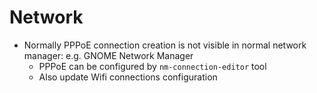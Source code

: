 # Network

- Normally PPPoE connection creation is not visible in normal network manager: e.g. GNOME Network Manager
  - PPPoE can be configured by `nm-connection-editor` tool
  - Also update Wifi connections configuration